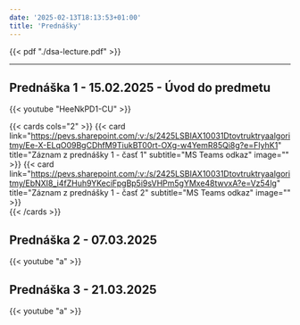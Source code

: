 ```yaml
---
date: '2025-02-13T18:13:53+01:00'
title: 'Prednášky'
---
```


{{< pdf "./dsa-lecture.pdf" >}}

---

## Prednáška 1 - 15.02.2025 - Úvod do predmetu

{{< youtube "HeeNkPD1-CU" >}}

{{< cards cols="2" >}}
    {{< card link="https://pevs.sharepoint.com/:v:/s/2425LSBIAX10031Dtovtruktryaalgoritmy/Ee-X-ELqO09BgCDhfM9TiukBT00rt-OXg-w4YemR85Qi8g?e=FIyhK1" title="Záznam z prednášky 1 - časť 1" subtitle="MS Teams odkaz" image="" >}}
    {{< card link="https://pevs.sharepoint.com/:v:/s/2425LSBIAX10031Dtovtruktryaalgoritmy/EbNXI8_i4fZHuh9YKeciFpgBp5i9sVHPm5gYMxe48twvxA?e=Vz54lg" title="Záznam z prednášky 1 - časť 2" subtitle="MS Teams odkaz" image="" >}}    
{{< /cards >}}

## Prednáška 2 - 07.03.2025

{{< youtube "a" >}}

## Prednáška 3 - 21.03.2025

{{< youtube "a" >}}
